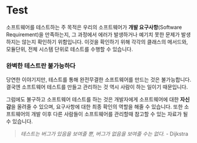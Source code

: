# Test
소프트웨어를 테스트하는 주 목적은 우리의 소프트웨어가 **개발 요구사항**(Software Requirement)을 만족하는지, 그 과정에서 에러가 발생하거나 예기치 못한 문제가 발생하지는 않는지 확인하기 위함입니다. 이것을 확인하기 위해 각각의 클래스의 메서드와, 모듈단위, 전체 시스템 단위로 테스트를 수행할 수 있습니다.

### 완벽한 테스트란 불가능하다
당연한 이야기지만, 테스트를 통해 완전무결한 소프트웨어를 만드는 것은 불가능합니다. 결국엔 소프트웨어 테스트를 만들고 관리하는 것 역시 사람이 하는 일이기 때문입니다.

그럼에도 불구하고 소프트웨어 테스트를 하는 것은 개발자에게 소프트웨어에 대한 **자신감**을 올려줄 수 있으며, 요구사항에 대한 최종 확인의 역할을 해줄 수 있습니다. 또한 소프트웨어의 개발 이후 다른 사람들이 소프트웨어를 관리할때 참고할 수 있는 자료가 될 수 있습니다.

> _테스트는 버그가 있음을 보여줄 뿐, 버그가 없음을 보여줄 수는 없다._ - Dijkstra